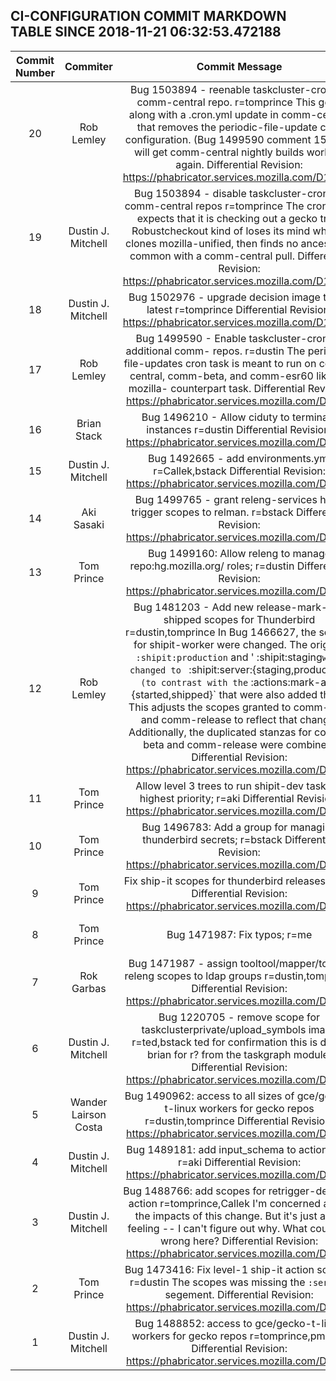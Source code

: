 ## CI-CONFIGURATION COMMIT MARKDOWN TABLE SINCE 2018-11-21 06:32:53.472188

| Commit Number | Commiter | Commit Message | Node | Date | 
|:---:|:----:|:----------------------------------:|:------:|:----:| 
|20|Rob Lemley |Bug 1503894 - reenable taskcluster-cron for comm-central repo. r=tomprince  This goes along with a .cron.yml update in comm-central that removes the periodic-file-update cron configuration. (Bug 1499590 comment 15)  This will get comm-central nightly builds working again.  Differential Revision: https://phabricator.services.mozilla.com/D10959|https://hg.mozilla.org/build/ci-configuration/pushloghtml?changeset=13cbc18135d2|2018-11-06 21:44:29
|19|Dustin J. Mitchell |Bug 1503894 - disable taskcluster-cron for comm-central repos r=tomprince  The cron hook expects that it is checking out a gecko tree.  Robustcheckout kind of loses its mind when it clones mozilla-unified, then finds no ancestor in common with a comm-central pull.  Differential Revision: https://phabricator.services.mozilla.com/D10595|https://hg.mozilla.org/build/ci-configuration/pushloghtml?changeset=38144ac82b0a|2018-11-01 18:52:02
|18|Dustin J. Mitchell |Bug 1502976 - upgrade decision image to the latest r=tomprince  Differential Revision: https://phabricator.services.mozilla.com/D10124|https://hg.mozilla.org/build/ci-configuration/pushloghtml?changeset=48d479b3411b|2018-10-29 21:38:55
|17|Rob Lemley |Bug 1499590 - Enable taskcluster-cron on additional comm- repos. r=dustin  The periodic-file-updates cron task is meant to run on comm-central, comm-beta, and comm-esr60 like it's mozilla- counterpart task.  Differential Revision: https://phabricator.services.mozilla.com/D9860|https://hg.mozilla.org/build/ci-configuration/pushloghtml?changeset=d56b6be4c4c1|2018-10-26 17:55:26
|16|Brian Stack |Bug 1496210 - Allow ciduty to terminate instances r=dustin  Differential Revision: https://phabricator.services.mozilla.com/D9718|https://hg.mozilla.org/build/ci-configuration/pushloghtml?changeset=07ded8ac4450|2018-10-24 23:02:37
|15|Dustin J. Mitchell |Bug 1492665 - add environments.yml r=Callek,bstack  Differential Revision: https://phabricator.services.mozilla.com/D6931|https://hg.mozilla.org/build/ci-configuration/pushloghtml?changeset=64b57676d9b6|2018-10-17 13:06:55
|14|Aki Sasaki |Bug 1499765 - grant releng-services hook trigger scopes to relman. r=bstack  Differential Revision: https://phabricator.services.mozilla.com/D9013|https://hg.mozilla.org/build/ci-configuration/pushloghtml?changeset=31acfc4cc6b8|2018-10-17 19:34:03
|13|Tom Prince |Bug 1499160: Allow releng to manage repo:hg.mozilla.org/  roles; r=dustin  Differential Revision: https://phabricator.services.mozilla.com/D8759|https://hg.mozilla.org/build/ci-configuration/pushloghtml?changeset=a9e46cb87f60|2018-10-15 20:22:15
|12|Rob Lemley |Bug 1481203 - Add new release-mark-as-shipped scopes for Thunderbird r=dustin,tomprince  In Bug 1466627, the scopes for shipit-worker were changed. The original ` :shipit:production` and ' :shipit:staging` were changed to  ` :shipit:server:{staging,production}` (to contrast with the ` :actions:mark-as-{started,shipped}` that were also added there. This adjusts the scopes granted to comm-beta and comm-release to reflect that change.  Additionally, the duplicated stanzas for comm-beta and comm-release were combined.  Differential Revision: https://phabricator.services.mozilla.com/D8592|https://hg.mozilla.org/build/ci-configuration/pushloghtml?changeset=a7802577dfab|2018-10-15 19:08:56
|11|Tom Prince |Allow level 3 trees to run shipit-dev tasks at highest priority; r=aki  Differential Revision: https://phabricator.services.mozilla.com/D8755|https://hg.mozilla.org/build/ci-configuration/pushloghtml?changeset=c28493f26de0|2018-10-15 18:34:44
|10|Tom Prince |Bug 1496783: Add a group for managing thunderbird secrets; r=bstack  Differential Revision: https://phabricator.services.mozilla.com/D7914|https://hg.mozilla.org/build/ci-configuration/pushloghtml?changeset=1b9135663015|2018-10-05 18:09:00
|9|Tom Prince |Fix ship-it scopes for thunderbird releases; r=aki  Differential Revision: https://phabricator.services.mozilla.com/D7628|https://hg.mozilla.org/build/ci-configuration/pushloghtml?changeset=0368c8f6f372|2018-10-03 17:09:01
|8|Tom Prince |Bug 1471987: Fix typos; r=me|https://hg.mozilla.org/build/ci-configuration/pushloghtml?changeset=21b4b69a91af|2018-10-03 17:16:28
|7|Rok Garbas |Bug 1471987 - assign tooltool/mapper/tokens releng scopes to ldap groups r=dustin,tomprince  Differential Revision: https://phabricator.services.mozilla.com/D6701|https://hg.mozilla.org/build/ci-configuration/pushloghtml?changeset=9e898f79dbea|2018-10-01 22:03:03
|6|Dustin J. Mitchell |Bug 1220705 - remove scope for taskclusterprivate/upload_symbols image r=ted,bstack  ted for confirmation this is dead, brian for r? from the taskgraph module.  Differential Revision: https://phabricator.services.mozilla.com/D6095|https://hg.mozilla.org/build/ci-configuration/pushloghtml?changeset=9000e725de95|2018-09-18 16:21:39
|5|Wander Lairson Costa |Bug 1490962: access to all sizes of gce/gecko-t-linux workers for gecko repos r=dustin,tomprince  Differential Revision: https://phabricator.services.mozilla.com/D5757|https://hg.mozilla.org/build/ci-configuration/pushloghtml?changeset=6a0d56dea5c4|2018-09-13 15:52:05
|4|Dustin J. Mitchell |Bug 1489181: add input_schema to actions.yml r=aki  Differential Revision: https://phabricator.services.mozilla.com/D5684|https://hg.mozilla.org/build/ci-configuration/pushloghtml?changeset=dea5d65a07aa|2018-09-12 18:08:06
|3|Dustin J. Mitchell |Bug 1488766: add scopes for retrigger-decision action r=tomprince,Callek  I'm concerned about the impacts of this change.  But it's just a gut feeling -- I can't figure out why.  What could go wrong here?  Differential Revision: https://phabricator.services.mozilla.com/D5159|https://hg.mozilla.org/build/ci-configuration/pushloghtml?changeset=a4405bab72f4|2018-09-10 13:56:16
|2|Tom Prince |Bug 1473416: Fix level-1 ship-it action scopes; r=dustin  The scopes was missing the `:server:` segement.  Differential Revision: https://phabricator.services.mozilla.com/D5313|https://hg.mozilla.org/build/ci-configuration/pushloghtml?changeset=3ecb416c56fb|2018-09-07 20:51:24
|1|Dustin J. Mitchell |Bug 1488852: access to gce/gecko-t-linux workers for gecko repos r=tomprince,pmoore  Differential Revision: https://phabricator.services.mozilla.com/D5058|https://hg.mozilla.org/build/ci-configuration/pushloghtml?changeset=1b19c2187be2|2018-09-06 13:37:31


